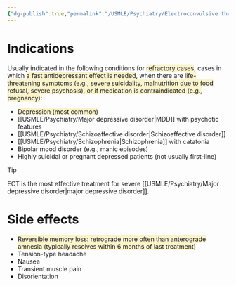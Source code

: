 ```yaml
---
{"dg-publish":true,"permalink":"/USMLE/Psychiatry/Electroconvulsive therapy/"}
---
```


# Indications
Usually indicated in the following conditions for <span style="background:rgba(240, 200, 0, 0.2)">refractory cases</span>, cases in which <span style="background:rgba(240, 200, 0, 0.2)">a fast antidepressant effect is needed</span>, when there are <span style="background:rgba(240, 200, 0, 0.2)">life-threatening symptoms (e.g., severe suicidality, malnutrition due to food refusal, severe psychosis), or if medication is contraindicated (e.g., pregnancy)</span>:
- <span style="background:rgba(240, 200, 0, 0.2)">Depression (most common)</span>
- [[USMLE/Psychiatry/Major depressive disorder\|MDD]] with psychotic features
- [[USMLE/Psychiatry/Schizoaffective disorder\|Schizoaffective disorder]]
- [[USMLE/Psychiatry/Schizophrenia\|Schizophrenia]] with catatonia
- Bipolar mood disorder (e.g., manic episodes)
- Highly suicidal or pregnant depressed patients (not usually first-line)
>[!tip] 
>ECT is the most effective treatment for severe [[USMLE/Psychiatry/Major depressive disorder\|major depressive disorder]].

# Side effects
- <span style="background:rgba(240, 200, 0, 0.2)">Reversible memory loss: retrograde more often than anterograde amnesia (typically resolves within 6 months of last treatment) </span>
- Tension-type headache 
- Nausea
- Transient muscle pain
- Disorientation
